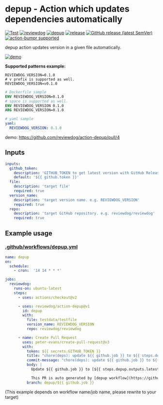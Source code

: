 # depup - Action which updates dependencies automatically

[![Test](https://github.com/reviewdog/action-depup/workflows/Test/badge.svg)](https://github.com/reviewdog/action-depup/actions?query=workflow%3ATest)
[![reviewdog](https://github.com/reviewdog/action-depup/workflows/reviewdog/badge.svg)](https://github.com/reviewdog/action-depup/actions?query=workflow%3Areviewdog)
[![depup](https://github.com/reviewdog/action-depup/workflows/depup/badge.svg?branch=master&event=push)](https://github.com/reviewdog/action-depup/actions?query=workflow%3Adepup+event%3Apush+branch%3Amaster)
[![release](https://github.com/reviewdog/action-depup/workflows/release/badge.svg)](https://github.com/reviewdog/action-depup/actions?query=workflow%3Arelease)
[![GitHub release (latest SemVer)](https://img.shields.io/github/v/release/reviewdog/action-depup?logo=github&sort=semver)](https://github.com/reviewdog/action-depup/releases)
[![action-bumpr supported](https://img.shields.io/badge/bumpr-supported-ff69b4?logo=github&link=https://github.com/haya14busa/action-bumpr)](https://github.com/haya14busa/action-bumpr)

depup action updates version in a given file automatically.

[![demo](https://user-images.githubusercontent.com/3797062/72677595-7ac4ec80-3ae1-11ea-8b49-163bb72f822c.png)](https://github.com/reviewdog/action-depup/pull/4)

**Supported patterns example:**

```
REVIEWDOG_VERSION=0.1.0
# v prefix is supported as well.
REVIEWDOG_VERSION=v0.1.0
```

```Dockerfile
# Dockerfile sample
ENV REVIEWDOG_VERSION=0.1.0
# space is supported as well.
ENV REVIEWDOG_VERSION 0.1.0
ARG REVIEWDOG_VERSION=0.1.0
```

```yaml
# yaml sample
yaml:
  REVIEWDOG_VERSION: 0.1.0
```

demo: https://github.com/reviewdog/action-depup/pull/4

## Inputs

```yaml
inputs:
  github_token:
    description: 'GITHUB_TOKEN to get latest version with GitHub Release API'
    default: '${{ github.token }}'
  file:
    description: 'target file'
    required: true
  version_name:
    description: 'target version name. e.g. REVIEWDOG_VERSION'
    required: true
  repo:
    description: 'target GitHub repository. e.g. reviewdog/reviewdog'
    required: true
```

## Example usage

### [.github/workflows/depup.yml](.github/workflows/depup.yml)

```yml
name: depup
on:
  schedule:
    - cron:  '14 14 * * *'

jobs:
  reviewdog:
    runs-on: ubuntu-latest
    steps:
      - uses: actions/checkout@v2

      - uses: reviewdog/action-depup@v1
        id: depup
        with:
          file: testdata/testfile
          version_name: REVIEWDOG_VERSION
          repo: reviewdog/reviewdog

      - name: Create Pull Request
        uses: peter-evans/create-pull-request@v3
        with:
          token: ${{ secrets.GITHUB_TOKEN }}
          title: "chore(deps): update ${{ github.job }} to ${{ steps.depup.outputs.latest }}"
          commit-message: "chore(deps): update ${{ github.job }} to ${{ steps.depup.outputs.latest }}"
          body: |
            Update ${{ github.job }} to [${{ steps.depup.outputs.latest }}](https://github.com/${{ steps.depup.outputs.repo }}/releases/tag/v${{ steps.depup.outputs.latest }})

            This PR is auto generated by [depup workflow](https://github.com/${{ github.repository }}/actions?query=workflow%3A${{ github.workflow }}).
          branch: depup/${{ github.job }}
```

 (This example depends on workflow name/job name, please rewrite to your target)
